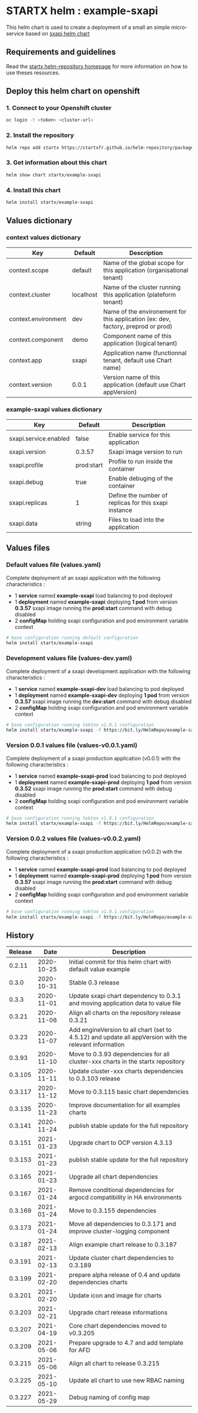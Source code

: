 # STARTX helm : example-sxapi

This helm chart is used to create a deployment of a small an simple micro-service based on [sxapi helm chart](https://startxfr.github.io/helm-repository/charts/sxapi)

## Requirements and guidelines

Read the [startx helm-repository homepage](https://startxfr.github.io/helm-repository) for
more information on how to use theses resources.

## Deploy this helm chart on openshift

### 1. Connect to your Openshift cluster

```bash
oc login -t <token> <cluster-url>
```

### 2. Install the repository

```bash
helm repo add startx https://startxfr.github.io/helm-repository/packages/
```

### 3. Get information about this chart

```bash
helm show chart startx/example-sxapi
```

### 4. Install this chart

```bash
helm install startx/example-sxapi
```

## Values dictionary

### context values dictionary

| Key                 | Default   | Description
| ------------------- | --------- | -----------------------------------------------------
| context.scope       | default   | Name of the global scope for this application (organisational tenant)
| context.cluster     | localhost | Name of the cluster running this application (plateform tenant)
| context.environment | dev       | Name of the environement for this application (ex: dev, factory, preprod or prod)
| context.component   | demo      | Component name of this application (logical tenant)
| context.app         | sxapi     | Application name (functionnal tenant, default use Chart name)
| context.version     | 0.0.1     | Version name of this application (default use Chart appVersion)

### example-sxapi values dictionary

| Key                   | Default    | Description
| --------------------- | ---------- | -----------------------------------------------------
| sxapi.service.enabled | false      | Enable service for this application
| sxapi.version         | 0.3.57     | Sxapi image version to run
| sxapi.profile         | prod:start | Profile to run inside the container
| sxapi.debug           | true       | Enable debuging of the container
| sxapi.replicas        | 1          | Define the number of replicas for this sxapi instance
| sxapi.data            | string     | Files to load into the application

## Values files

### Default values file (values.yaml)

Complete deployment of an sxapi application with the following characteristics :

- 1 **service** named **example-sxapi** load balancing to pod deployed
- 1 **deployment** named **example-sxapi** deploying **1 pod** from version **0.3.57** sxapi image running the **prod:start** command with debug disabled
- 2 **configMap** holding sxapi configuration and pod environment variable context

```bash
# base configuration running default configuration
helm install startx/example-sxapi
```

### Development values file (values-dev.yaml)

Complete deployment of a sxapi development application with the following characteristics :

- 1 **service** named **example-sxapi-dev** load balancing to pod deployed
- 1 **deployment** named **example-sxapi-dev** deploying **1 pod** from version **0.3.57** sxapi image running the **dev:start** command with debug disabled
- 2 **configMap** holding sxapi configuration and pod environment variable context

```bash
# base configuration running tekton v1.0.1 configuration
helm install startx/example-sxapi -f https://bit.ly/HelmRepo/example-sxapi/values-dev.yaml
```

### Version 0.0.1 values file (values-v0.0.1.yaml)

Complete deployment of a sxapi production application (v0.0.1) with the following characteristics :

- 1 **service** named **example-sxapi-prod** load balancing to pod deployed
- 1 **deployment** named **example-sxapi-prod** deploying **1 pod** from version **0.3.52** sxapi image running the **prod:start** command with debug disabled
- 2 **configMap** holding sxapi configuration and pod environment variable context

```bash
# base configuration running tekton v1.0.1 configuration
helm install startx/example-sxapi -f https://bit.ly/HelmRepo/example-sxapi/values-v0.0.1.yaml
```

### Version 0.0.2 values file (values-v0.0.2.yaml)

Complete deployment of a sxapi production application (v0.0.2) with the following characteristics :

- 1 **service** named **example-sxapi-prod** load balancing to pod deployed
- 1 **deployment** named **example-sxapi-prod** deploying **1 pod** from version **0.3.57** sxapi image running the **prod:start** command with debug disabled
- 2 **configMap** holding sxapi configuration and pod environment variable context

```bash
# base configuration running tekton v1.0.1 configuration
helm install startx/example-sxapi -f https://bit.ly/HelmRepo/example-sxapi/values-v0.0.2.yaml
```

## History

| Release | Date       | Description
| ------- | ---------- | -----------------------------------------------------
| 0.2.11  | 2020-10-25 | Initial commit for this helm chart with default value example
| 0.3.0   | 2020-10-31 | Stable 0.3 release
| 0.3.3   | 2020-11-01 | Update sxapi chart dependency to 0.3.1 and moving application data to value file
| 0.3.21  | 2020-11-06 | Align all charts on the repository release 0.3.21
| 0.3.23  | 2020-11-07 | Add engineVersion to all chart (set to 4.5.12) and update all appVersion with the relevant information
| 0.3.93  | 2020-11-10 | Move to 0.3.93 dependencies for all cluster-xxx charts in the startx repository
| 0.3.105 | 2020-11-11 | Update cluster-xxx charts dependencies to 0.3.103 release
| 0.3.117 | 2020-11-12 | Move to 0.3.115 basic chart dependencies
| 0.3.135 | 2020-11-23 | Improve documentation for all examples charts
| 0.3.141 | 2020-11-24 | publish stable update for the full repository
| 0.3.151 | 2021-01-23 | Upgrade chart to OCP version 4.3.13
| 0.3.153 | 2021-01-23 | publish stable update for the full repository
| 0.3.165 | 2021-01-23 | Upgrade all chart dependencies
| 0.3.167 | 2021-01-24 | Remove conditional dependencies for argocd compatibility in HA environments
| 0.3.169 | 2021-01-24 | Move to 0.3.155 dependencies
| 0.3.173 | 2021-01-24 | Move all dependencies to 0.3.171 and improve cluster-logging component
| 0.3.187 | 2021-02-13 | Align example chart release to 0.3.187
| 0.3.191 | 2021-02-13 | Update cluster chart dependencies to 0.3.189
| 0.3.199 | 2021-02-20 | prepare alpha release of 0.4 and update dependencies charts
| 0.3.201 | 2021-02-20 | Update icon and image for charts
| 0.3.203 | 2021-02-21 | Upgrade chart release informations
| 0.3.207 | 2021-04-19 | Core chart dependencies moved to v0.3.205
| 0.3.209 | 2021-05-06 | Prepare upgrade to 4.7 and add template for AFD
| 0.3.215 | 2021-05-06 | Align all chart to release 0.3.215
| 0.3.225 | 2021-05-10 | Update all chart to use new RBAC naming
| 0.3.227 | 2021-05-29 | Debug naming of config map

